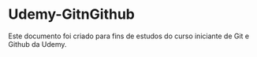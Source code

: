 # Udemy-GitnGithub

Este documento foi criado para fins de estudos do curso iniciante de Git e Github da Udemy.
